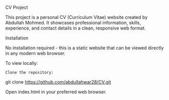 CV Project

This project is a personal CV (Curriculum Vitae) website created by Abdullah Mohmed. It showcases professional information, skills, experience, and contact details in a clean, responsive web format.

Installation

No installation required - this is a static website that can be viewed directly in any modern web browser.

To view locally:

    Clone the repository:

git clone https://github.com/abdullahwar28/CV.git

Open index.html in your preferred web browser. 
